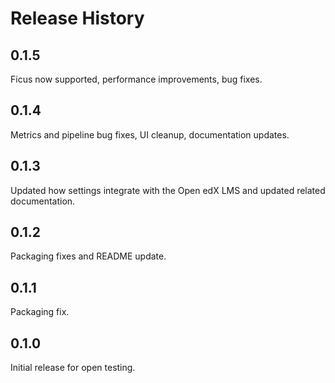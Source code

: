 Release History
===============

## 0.1.5

Ficus now supported, performance improvements, bug fixes.

## 0.1.4

Metrics and pipeline bug fixes, UI cleanup, documentation updates.

## 0.1.3

Updated how settings integrate with the Open edX LMS and  updated related documentation.

## 0.1.2

Packaging fixes and README update.

## 0.1.1

Packaging fix.

## 0.1.0

Initial release for open testing.

